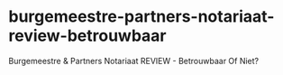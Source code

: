 # burgemeestre-partners-notariaat-review-betrouwbaar
Burgemeestre &amp; Partners Notariaat REVIEW - Betrouwbaar Of Niet?
